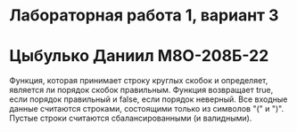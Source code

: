 # Лабораторная работа 1, вариант 3
# Цыбулько Даниил М8О-208Б-22

Функция, которая принимает строку круглых скобок и определяет, является ли порядок скобок правильным.
Функция возвращает true, если порядок правильный и false, если порядок неверный.
Все входные данные считаются строками, состоящими только из символов "(" и ")".
Пустые строки считаются сбалансированными (и валидными).


